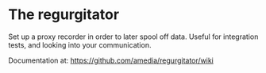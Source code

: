 The regurgitator
================

Set up a proxy recorder in order to later spool off data. Useful for
integration tests, and looking into your communication.

Documentation at:
https://github.com/amedia/regurgitator/wiki
